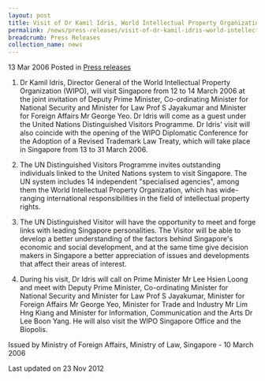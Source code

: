 ```yaml
---
layout: post
title: Visit of Dr Kamil Idris, World Intellectual Property Organization Director General, 12 - 14 Mar 2006
permalink: /news/press-releases/visit-of-dr-kamil-idris-world-intellectual-property-organization-director-general-12-14-mar-2006
breadcrumb: Press Releases
collection_name: news
---
```


13 Mar 2006 Posted in [Press releases](/news/press-releases)

1. Dr Kamil Idris, Director General of the World Intellectual Property Organization (WIPO), will visit Singapore from 12 to 14 March 2006 at the joint invitation of Deputy Prime Minister, Co-ordinating Minister for National Security and Minister for Law Prof S Jayakumar and Minister for Foreign Affairs Mr George Yeo. Dr Idris will come as a guest under the United Nations Distinguished Visitors Programme. Dr Idris' visit will also coincide with the opening of the WIPO Diplomatic Conference for the Adoption of a Revised Trademark Law Treaty, which will take place in Singapore from 13 to 31 March 2006. 

2. The UN Distinguished Visitors Programme invites outstanding individuals linked to the United Nations system to visit Singapore. The UN system includes 14 independent "specialised agencies", among them the World Intellectual Property Organization, which has wide-ranging international responsibilities in the field of intellectual property rights. 

3. The UN Distinguished Visitor will have the opportunity to meet and forge links with leading Singapore personalities. The Visitor will be able to develop a better understanding of the factors behind Singapore's economic and social development, and at the same time give decision makers in Singapore a better appreciation of issues and developments that affect their areas of interest.

4. During his visit, Dr Idris will call on Prime Minister Mr Lee Hsien Loong and meet with Deputy Prime Minister, Co-ordinating Minister for National Security and Minister for Law Prof S Jayakumar, Minister for Foreign Affairs Mr George Yeo, Minister for Trade and Industry Mr Lim Hng Kiang and Minister for Information, Communication and the Arts Dr Lee Boon Yang. He will also visit the WIPO Singapore Office and the Biopolis.

Issued by Ministry of Foreign Affairs, Ministry of Law, Singapore - 10 March 2006

<p class="right-side-updated">Last updated on 23 Nov 2012</p>




